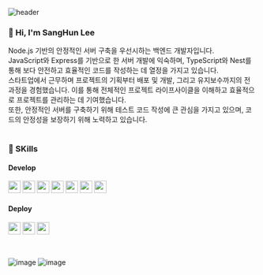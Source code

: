 ![header](https://capsule-render.vercel.app/api?type=waving&color=auto&height=250&section=header&text=Hun's%20Hub&fontSize=90)

### 👋 Hi, I'm SangHun Lee 
Node.js 기반의 안정적인 서버 구축을 우선시하는 백엔드 개발자입니다.<br>
JavaScript와 Express를 기반으로 한 서버 개발에 익숙하며, TypeScript와 Nest를 통해 보다 안전하고 효율적인 코드를 작성하는 데 열정을 가지고 있습니다.<br>
스타트업에서 근무하며 프로젝트의 기획부터 배포 및 개발, 그리고 유지보수까지의 전 과정을 경험했습니다. 이를 통해 전체적인 프로젝트 라이프사이클을 이해하고 효율적으로 프로젝트를 관리하는 데 기여했습니다.<br>
또한, 안정적인 서버를 구축하기 위해 테스트 코드 작성에 큰 관심을 가지고 있으며, 코드의 안정성을 보장하기 위해 노력하고 있습니다.<br><br>


### 📰 SKills
#### Develop
<img width="max-content" height="25px" src="https://img.shields.io/badge/Node.js-339933?style=for-the-badge&logo=Node.js&logoColor=white"> <img width="max-content" height="25px" src="https://img.shields.io/badge/TYPESCRIPT-3178C6?style=for-the-badge&logo=typescript&logoColor=white"> <img width="max-content" height="25px" src="https://img.shields.io/badge/NEST-E0234E?style=for-the-badge&logo=nestjs&logoColor=white"> <img width="max-content" height="25px" src="https://img.shields.io/badge/Express-000000?style=for-the-badge&logo=Express&logoColor=white"> <img width="max-content" height="25px" src="https://img.shields.io/badge/Javascript-F7DF1E?style=for-the-badge&logo=javascript&logoColor=black"> <img width="max-content" height="25px" src="https://img.shields.io/badge/MongoDB-47A248?style=for-the-badge&logo=MongoDB&logoColor=white"> <img width="max-content" height="25px" src="https://img.shields.io/badge/MySQL-4479A1?style=for-the-badge&logo=MySQL&logoColor=white">

#### Deploy
<img width="max-content" height="25px" src="https://img.shields.io/badge/AWS S3-53a32a?style=for-the-badge&logo=Amazon S3&logoColor=white"> <img width="max-content" height="25px" src="https://img.shields.io/badge/AWS Lambda-8650eb?style=for-the-badge&logo=Amazon AWS&logoColor=white"> <img width="max-content" height="25px" src="https://img.shields.io/badge/AWS EC2-FF9900?style=for-the-badge&logo=Amazon AWS&logoColor=white">

<br>

![image](https://github.com/tkdgns25300/tkdgns25300/assets/60119498/a0b94487-c544-4f00-bc04-73caab983c4f)
![image](https://github.com/tkdgns25300/tkdgns25300/assets/60119498/c59f03c3-96e0-47e0-bee9-7faca6e1cc5c)


<!--
##
<br>

[![Top Langs](https://github-readme-stats.vercel.app/api/top-langs/?username=tkdgns25300&langs_count=5&layout=compact)](https://github.com/tkdgns25300/github-readme-stats)
![Anurag's GitHub stats](https://github-readme-stats.vercel.app/api?username=tkdgns25300&show_icons=true)


**tkdgns25300/tkdgns25300** is a ✨ _special_ ✨ repository because its `README.md` (this file) appears on your GitHub profile.

Here are some ideas to get you started:

- 🔭 I’m currently working on ...
- 🌱 I’m currently learning ...
- 👯 I’m looking to collaborate on ...
- 🤔 I’m looking for help with ...
- 💬 Ask me about ...
- 📫 How to reach me: ...
- 😄 Pronouns: ...
- ⚡ Fun fact: ...
-->

